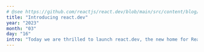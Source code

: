 ```yaml
---
# @see https://github.com/reactjs/react.dev/blob/main/src/content/blog/2023/03/16/introducing-react-dev.md
title: "Introducing react.dev"
year: "2023"
month: "03"
day: "16"
intro: "Today we are thrilled to launch react.dev, the new home for React and its documentation. In this post, we would like to give you a tour of the new site."
---
```

